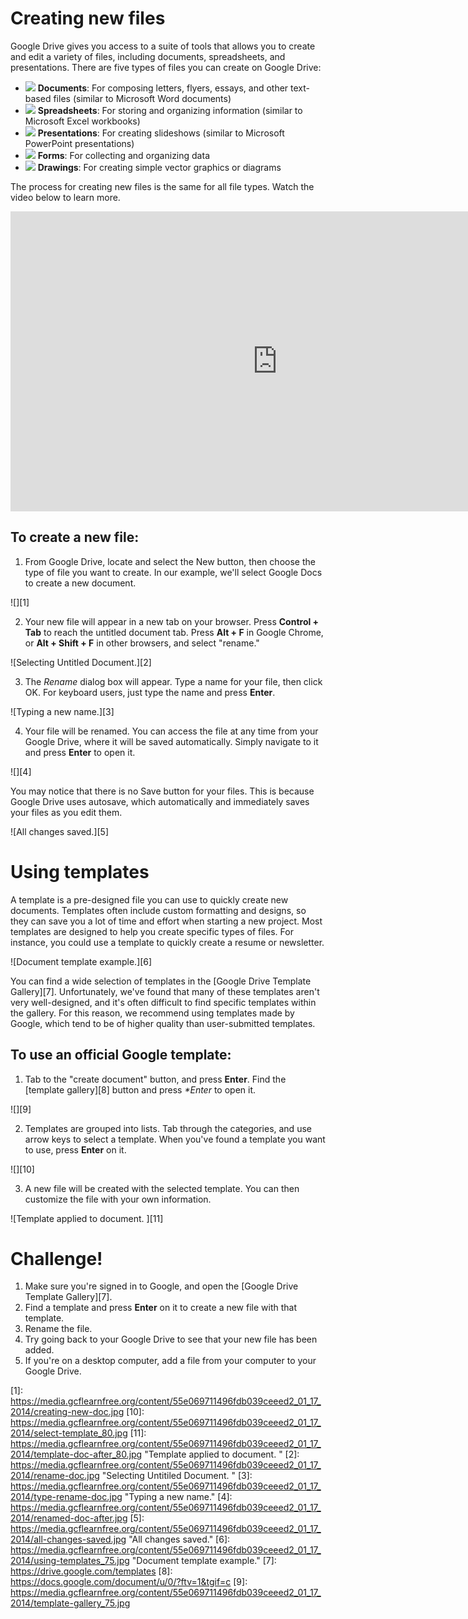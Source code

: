 # Creating new files

Google Drive gives you access to a suite of tools that allows you to create and edit a variety of files, including documents, spreadsheets, and presentations. There are five types of files you can create on Google Drive:

- ![](https://media.gcflearnfree.org/content/55e0696e1496fdb039ceeecf_01_17_2014/docs.png) **Documents**: For composing letters, flyers, essays, and other text-based files (similar to Microsoft Word documents)
- ![](https://media.gcflearnfree.org/content/55e0696e1496fdb039ceeecf_01_17_2014/sheets.png) **Spreadsheets**: For storing and organizing information (similar to Microsoft Excel workbooks)
- ![](https://media.gcflearnfree.org/content/55e0696e1496fdb039ceeecf_01_17_2014/slides.png) **Presentations**: For creating slideshows (similar to Microsoft PowerPoint presentations)
- ![](https://media.gcflearnfree.org/content/55e0696e1496fdb039ceeecf_01_17_2014/forms.png) **Forms**: For collecting and organizing data
- ![](https://media.gcflearnfree.org/content/55e0696e1496fdb039ceeecf_01_17_2014/drawings.png) **Drawings**: For creating simple vector graphics or diagrams

The process for creating new files is the same for all file types. Watch the video below to learn more.

<iframe width="853" height="480" src="https://www.youtube.com/embed/cMRBv3BrU_E" frameborder="0" allow="accelerometer; autoplay; encrypted-media; gyroscope; picture-in-picture" allowfullscreen="">
</iframe>

## To create a new file:

1. From Google Drive, locate and select the New button, then choose the type of file you want to create. In our example, we'll select Google Docs to create a new document.

  ![][1]

2. Your new file will appear in a new tab on your browser. Press **Control + Tab** to reach the untitled document tab. Press **Alt + F** in Google Chrome, or **Alt + Shift + F** in other browsers, and select "rename."

  ![Selecting Untitled Document.][2]

3. The _Rename_ dialog box will appear. Type a name for your file, then click OK. For keyboard users, just type the name and press **Enter**.

  ![Typing a new name.][3]

4. Your file will be renamed. You can access the file at any time from your Google Drive, where it will be saved automatically. Simply navigate to it and press **Enter** to open it.

  ![][4]

You may notice that there is no Save button for your files. This is because Google Drive uses autosave, which automatically and immediately saves your files as you edit them.

![All changes saved.][5]

# Using templates

A template is a pre-designed file you can use to quickly create new documents. Templates often include custom formatting and designs, so they can save you a lot of time and effort when starting a new project. Most templates are designed to help you create specific types of files. For instance, you could use a template to quickly create a resume or newsletter.

![Document template example.][6]

You can find a wide selection of templates in the [Google Drive Template Gallery][7]. Unfortunately, we've found that many of these templates aren't very well-designed, and it's often difficult to find specific templates within the gallery. For this reason, we recommend using templates made by Google, which tend to be of higher quality than user-submitted templates.

## To use an official Google template:

1. Tab to the "create document" button, and press **Enter**. Find the [template gallery][8] button and press _*Enter_ to open it.

  ![][9]

2. Templates are grouped into lists. Tab through the categories, and use arrow keys to select a template. When you've found a template you want to use, press **Enter** on it.

  ![][10]

3. A new file will be created with the selected template. You can then customize the file with your own information.

  ![Template applied to document. ][11]

# Challenge!

1. Make sure you're signed in to Google, and open the [Google Drive Template Gallery][7].
2. Find a template and press **Enter** on it to create a new file with that template.
3. Rename the file.
4. Try going back to your Google Drive to see that your new file has been added.
5. If you're on a desktop computer, add a file from your computer to your Google Drive.

[1]: <https://media.gcflearnfree.org/content/55e069711496fdb039ceeed2_01_17_2014/creating-new-doc.jpg> [10]: <https://media.gcflearnfree.org/content/55e069711496fdb039ceeed2_01_17_2014/select-template_80.jpg> [11]: <https://media.gcflearnfree.org/content/55e069711496fdb039ceeed2_01_17_2014/template-doc-after_80.jpg> "Template applied to document. " [2]: <https://media.gcflearnfree.org/content/55e069711496fdb039ceeed2_01_17_2014/rename-doc.jpg> "Selecting Untitiled Document. " [3]: <https://media.gcflearnfree.org/content/55e069711496fdb039ceeed2_01_17_2014/type-rename-doc.jpg> "Typing a new name." [4]: <https://media.gcflearnfree.org/content/55e069711496fdb039ceeed2_01_17_2014/renamed-doc-after.jpg> [5]: <https://media.gcflearnfree.org/content/55e069711496fdb039ceeed2_01_17_2014/all-changes-saved.jpg> "All changes saved." [6]: <https://media.gcflearnfree.org/content/55e069711496fdb039ceeed2_01_17_2014/using-templates_75.jpg> "Document template example." [7]: <https://drive.google.com/templates> [8]: <https://docs.google.com/document/u/0/?ftv=1&tgif=c> [9]: <https://media.gcflearnfree.org/content/55e069711496fdb039ceeed2_01_17_2014/template-gallery_75.jpg>
